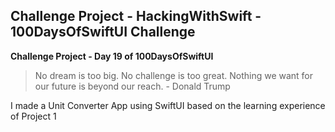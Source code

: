 ## Challenge Project - HackingWithSwift - 100DaysOfSwiftUI Challenge

**Challenge Project - Day 19 of 100DaysOfSwiftUI**

> No dream is too big. No challenge is too great. Nothing we want for our future is beyond our reach. - Donald Trump

I made a Unit Converter App using SwiftUI based on the learning experience of Project 1
